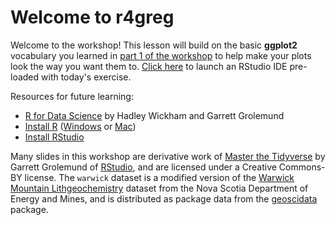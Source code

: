
# Welcome to r4greg

Welcome to the workshop! This lesson will build on the basic **ggplot2** vocabulary you learned in [part 1 of the workshop](http://github.com/paleolimbot/r4ags) to help make your plots look the way you want them to. [Click here](https://rstudio.cloud/project/207204) to launch an RStudio IDE pre-loaded with today's exercise.

Resources for future learning:

- [R for Data Science](http://r4ds.had.co.nz) by Hadley Wickham and Garrett Grolemund
- [Install R](https://cloud.r-project.org/) ([Windows](https://cloud.r-project.org/bin/windows/) or [Mac](https://cloud.r-project.org/bin/macosx/))
- [Install RStudio](https://www.rstudio.com/products/rstudio/#Desktop)

Many slides in this workshop are derivative work of [Master the Tidyverse](https://github.com/rstudio-education/master-the-tidyverse) by Garrett Grolemund of [RStudio](https://rstudio.com), and are licensed under a Creative Commons-BY license. The `warwick` dataset is a modified version of the [Warwick Mountain Lithgeochemistry](https://novascotia.ca/natr/meb/download/dp505dds.asp) dataset from the Nova Scotia Department of Energy and Mines, and is distributed as package data from the [geoscidata](https://github.com/paleolimbot/geoscidata) package.

